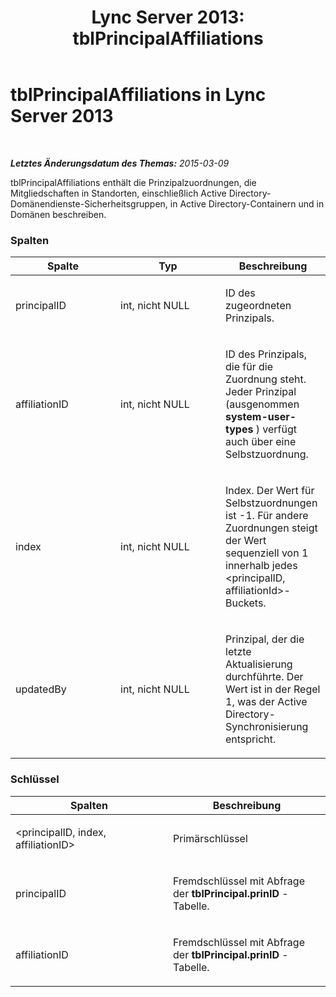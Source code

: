 ﻿---
title: 'Lync Server 2013: tblPrincipalAffiliations'
TOCTitle: tblPrincipalAffiliations
ms:assetid: 45fd8484-5837-44d2-85bb-45c83546607c
ms:mtpsurl: https://technet.microsoft.com/de-de/library/Gg558642(v=OCS.15)
ms:contentKeyID: 49293866
ms.date: 05/19/2016
mtps_version: v=OCS.15
ms.translationtype: HT
---

# tblPrincipalAffiliations in Lync Server 2013

 

_**Letztes Änderungsdatum des Themas:** 2015-03-09_

tblPrincipalAffiliations enthält die Prinzipalzuordnungen, die Mitgliedschaften in Standorten, einschließlich Active Directory-Domänendienste-Sicherheitsgruppen, in Active Directory-Containern und in Domänen beschreiben.

### Spalten

<table>
<colgroup>
<col style="width: 33%" />
<col style="width: 33%" />
<col style="width: 33%" />
</colgroup>
<thead>
<tr class="header">
<th>Spalte</th>
<th>Typ</th>
<th>Beschreibung</th>
</tr>
</thead>
<tbody>
<tr class="odd">
<td><p>principalID</p></td>
<td><p>int, nicht NULL</p></td>
<td><p>ID des zugeordneten Prinzipals.</p></td>
</tr>
<tr class="even">
<td><p>affiliationID</p></td>
<td><p>int, nicht NULL</p></td>
<td><p>ID des Prinzipals, die für die Zuordnung steht. Jeder Prinzipal (ausgenommen <strong>system-user-types</strong> ) verfügt auch über eine Selbstzuordnung.</p></td>
</tr>
<tr class="odd">
<td><p>index</p></td>
<td><p>int, nicht NULL</p></td>
<td><p>Index. Der Wert für Selbstzuordnungen ist -1. Für andere Zuordnungen steigt der Wert sequenziell von 1 innerhalb jedes &lt;principalID, affiliationId&gt;-Buckets.</p></td>
</tr>
<tr class="even">
<td><p>updatedBy</p></td>
<td><p>int, nicht NULL</p></td>
<td><p>Prinzipal, der die letzte Aktualisierung durchführte. Der Wert ist in der Regel 1, was der Active Directory-Synchronisierung entspricht.</p></td>
</tr>
</tbody>
</table>


### Schlüssel

<table>
<colgroup>
<col style="width: 50%" />
<col style="width: 50%" />
</colgroup>
<thead>
<tr class="header">
<th>Spalten</th>
<th>Beschreibung</th>
</tr>
</thead>
<tbody>
<tr class="odd">
<td><p>&lt;principalID, index, affiliationID&gt;</p></td>
<td><p>Primärschlüssel</p></td>
</tr>
<tr class="even">
<td><p>principalID</p></td>
<td><p>Fremdschlüssel mit Abfrage der <strong>tblPrincipal.prinID</strong> -Tabelle.</p></td>
</tr>
<tr class="odd">
<td><p>affiliationID</p></td>
<td><p>Fremdschlüssel mit Abfrage der <strong>tblPrincipal.prinID</strong> -Tabelle.</p></td>
</tr>
</tbody>
</table>


